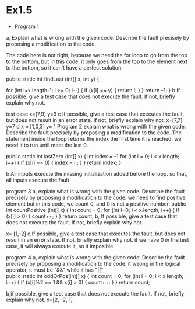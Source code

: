 # Ex1.5

* Program 1

a, Explain what is wrong with the given code. Describe the fault precisely by proposing a modification to the code.

The code here is not right, because we need the for loop to go from the top to the bottom, but in this code, it only goes from the top to the element next to the bottom, so it can't have a perfect solution.

public static int findLast (int[] x, int y)
{ 
 
   for (int i=x.length-1; i >= 0; i--) 
   {
      if (x[i] == y) 
      {
         return i;
      }
   }
   return -1;
}
b
If possible, give a test case that does not execute the fault. If not, briefly explain why not.

test case
x=[7,9]
y=9
c
If possible, give a test case that executes the fault, but does not result in an error state. If not, briefly explain why not.
x=[7,7]
y=7
d
x = [1,0,3]
y= 1
Program 2 explain what is wrong with the given code. Describe the fault precisely by proposing a modification to the code.
The statement inside the loop returns the index the first time it is reached, we need it to run until meet the last 0.


public static int lastZero (int[] x)
{ 
int index = -1
 for (int i = 0; i < x.length; i++)
{ 
 if (x[i] == 0)
{ 
 index = i;;
} 
}
 return index;
 }

b
 All inputs execute the missing initialization added before the loop. so that, all
inputs execute the fault

program 3
a, explain what is wrong with the given code. Describe the fault precisely by proposing a modification to the code.
we need to find positive element but in this code, we count 0, and 0 is not a positive number.
public int countPositive (int[] x) 
{ 
int count = 0; 
for (int i=0; i < x.length; i++) 
{ 
if (x[i] > 0) 
{ 
count++; 
} 
} 
return count;
b,
If possible, give a test case that does not execute the fault. If not, briefly explain why not.

x= [1,-2]
c,If possible, give a test case that executes the fault, but does not result in an error state. If not, briefly explain why not.
if we have 0 in the test case, it will always execute it, so it imposible.

program 4
a, explain what is wrong with the given code. Describe the fault precisely by proposing a modification to the code.
it weong in the logical operator, it must be "&&" while it has "||"  
public static int oddOrPos(int[] x)
{ 
 int count = 0;
for (int i = 0; i < x.length; i++)
{ 
if (x[i]%2 == 1 && x[i] > 0)
{ 
 count++;
} 
} 
 return count;

b,if possible, give a test case that does not execute the fault. If not, briefly explain why not.
x=[2, -2, 1]
